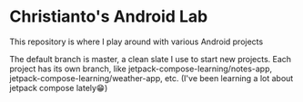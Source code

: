 # Christianto's Android Lab
This repository is where I play around with various Android projects

The default branch is master, a clean slate I use to start new projects.
Each project has its own branch, like jetpack-compose-learning/notes-app, jetpack-compose-learning/weather-app, etc. (I've been learning a lot about jetpack compose lately😁)
